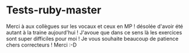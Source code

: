 # Tests-ruby-master

Merci à aux collègues sur les vocaux et ceux en MP ! désolée d'avoir été autant à la traine aujourd'hui !
J'avoue que dans ce sens là les exercices sont super difficiles pour moi !
Je vous souhaite beaucoup de patience chers correcteurs !
Merci :-D
